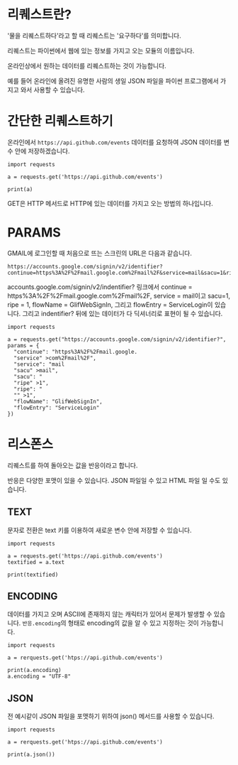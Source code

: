 # 리퀘스트란?

'물을 리퀘스트하다'라고 할 때 리퀘스트는 '요구하다'를 의미합니다.

리퀘스트는 파이썬에서 웹에 있는 정보를 가지고 오는 모듈의 이름입니다.

온라인상에서 원하는 데이터를 리퀘스트하는 것이 가능합니다.

예를 들어 온라인에 올려진 유명한 사람의 생일 JSON 파일을 파이썬 프로그램에서 가지고 와서 사용할 수 있습니다.

# 간단한 리퀘스트하기

온라인에서 `https://api.github.com/events` 데이터를 요청하여 JSON 데이터를 변수 안에 저장하겠습니다.

```
import requests

a = requests.get('https://api.github.com/events')

print(a)
```

GET은 HTTP 메서드로 HTTP에 있는 데이터를 가지고 오는 방법의 하나입니다.

# PARAMS

GMAIL에 로그인할 때 처음으로 뜨는 스크린의 URL은 다음과 같습니다.

```
https://accounts.google.com/signin/v2/identifier?continue=https%3A%2F%2Fmail.google.com%2Fmail%2F&service=mail&sacu=1&rip=1&flowName=GlifWebSignIn&flowEntry=ServiceLogin
```

accounts.google.com/signin/v2/indentifier? 링크에서 continue = https%3A%2F%2Fmail.google.com%2Fmail%2F, service = mail이고 sacu=1, ripe = 1, flowName = GlifWebSignIn, 그리고 flowEntry = ServiceLogin이 있습니다. 그리고 indentifier? 뒤에 있는 데이터가 다 딕셔너리로 표현이 될 수 있습니다.

```
import requests

a = requests.get("https://accounts.google.com/signin/v2/identifier?", params = {
  "continue": "https%3A%2F%2Fmail.google.
  "service" >com%2Fmail%2F",
  "service": "mail
  "sacu" >mail",
  "sacu": "
  "ripe" >1",
  "ripe": "
  "" >1",
  "flowName": "GlifWebSignIn",
  "flowEntry": "ServiceLogin"
})
```

# 리스폰스

리퀘스트를 하여 돌아오는 값을 반응이라고 합니다.

반응은 다양한 포맷이 있을 수 있습니다. JSON 파일일 수 있고 HTML 파일 일 수도 있습니다.

## TEXT

문자로 전환은 text 키를 이용하여 새로운 변수 안에 저장할 수 있습니다.

```
import requests

a = requests.get('https://api.github.com/events')
textified = a.text

print(textified)
```

## ENCODING

데이터를 가지고 오며 ASCII에 존재하지 않는 캐릭터가 있어서 문제가 발생할 수 있습니다. `반응.encoding`의 형태로 encoding의 값을 알 수 있고 지정하는 것이 가능합니다.

```
import requests

a = rerquests.get('htps://api.github.com/events')

print(a.encoding)
a.encoding = "UTF-8"
```

## JSON

전 예시같이 JSON 파일을 포맷하기 위하여 json() 메서드를 사용할 수 있습니다.

```
import requests

a = rerquests.get('htps://api.github.com/events')

print(a.json())
```
